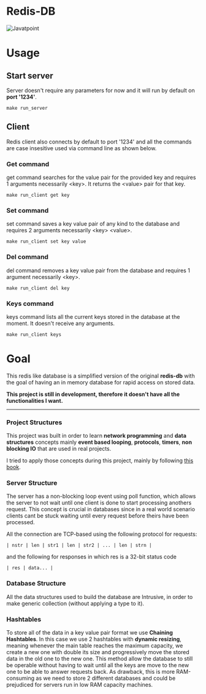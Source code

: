 # Redis-DB


![Javatpoint](https://upload.wikimedia.org/wikipedia/en/thumb/6/6b/Redis_Logo.svg/1200px-Redis_Logo.svg.png)


# Usage

## Start server

Server doesn't require any parameters for now and it will run by default on **port '1234'**.

    make run_server

## Client

Redis client also connects by default to port '1234' and all the commands are case insesitive used via command line as shown below.

### Get command


get command searches for the value pair for the provided key and requires 1 arguments necessarily \<key\>. It returns the \<value\> pair for that key.

    make run_client get key

### Set command

set command saves a key value pair of any kind to the database and requires 2 arguments necessarily \<key\> \<value\>.

    make run_client set key value

### Del command

del command removes a key value pair from the database and requires 1 argument necessarily \<key>.

    make run_client del key

### Keys command

keys command lists all the current keys stored in the database at the moment. It doesn't receive any arguments.

    make run_client keys


# Goal

This redis like database is a simplified version of the original **redis-db** with the goal of having an in memory database for rapid access on stored data.

**This project is still in development, therefore it doesn't have all the functionalities I want.**

---

### Project Structures

This project was built in order to learn **network programming** and **data structures** concepts mainly **event based looping**, **protocols**, **timers**, **non blocking IO** that are used in real projects.

I tried to apply those concepts during this project, mainly by following [this book](https://build-your-own.org/redis/).

### Server Structure

The server has a non-blocking loop event using poll function, which allows the server to not wait until one client is done to start processing anothers request. This concept is crucial in databases since in a real world scenario clients cant be stuck waiting until every request before theirs have been processed.

All the connection are TCP-based using the following protocol for requests:

  
    | nstr | len | str1 | len | str2 | ... | len | strn |

and the following for responses in which res is a 32-bit status code

    | res | data... |
    

### Database Structure

All the data structures used to build the database are Intrusive, in order to make generic collection (without applying a type to it).

### Hashtables

To store all of the data in a key value pair format we use **Chaining Hashtables**. In this case we use 2 hashtables with **dynamic resizing**, meaning whenever the main table reaches the maximum capacity, we create a new one with double its size and progressively move the stored data in the old one to the new one.
This method allow the database to still be operable without having to wait until all the keys are move to the new one to be able to answer requests back. As drawback, this is more RAM-consuming as we need to store 2 different databases and could be prejudiced for servers run in low RAM capacity machines.  